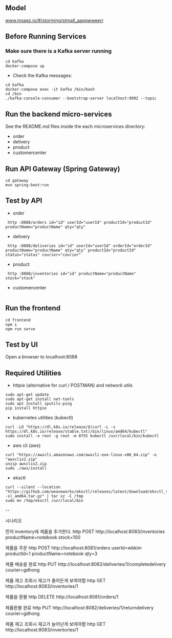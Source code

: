 # 

## Model
www.msaez.io/#/storming/stmall_aaqqwweerr

## Before Running Services
### Make sure there is a Kafka server running
```
cd kafka
docker-compose up
```
- Check the Kafka messages:
```
cd kafka
docker-compose exec -it kafka /bin/bash
cd /bin
./kafka-console-consumer --bootstrap-server localhost:9092 --topic
```

## Run the backend micro-services
See the README.md files inside the each microservices directory:

- order
- delivery
- product
- customercenter


## Run API Gateway (Spring Gateway)
```
cd gateway
mvn spring-boot:run
```

## Test by API
- order
```
 http :8088/orders id="id" userId="userId" productId="productId" productName="productName" qty="qty" 
```
- delivery
```
 http :8088/deliveries id="id" userId="userId" orderId="orderId" productName="productName" qty="qty" productId="productId" status="status" courier="courier" 
```
- product
```
 http :8088/inventories id="id" productName="productName" stock="stock" 
```
- customercenter
```
```


## Run the frontend
```
cd frontend
npm i
npm run serve
```

## Test by UI
Open a browser to localhost:8088

## Required Utilities

- httpie (alternative for curl / POSTMAN) and network utils
```
sudo apt-get update
sudo apt-get install net-tools
sudo apt install iputils-ping
pip install httpie
```

- kubernetes utilities (kubectl)
```
curl -LO "https://dl.k8s.io/release/$(curl -L -s https://dl.k8s.io/release/stable.txt)/bin/linux/amd64/kubectl"
sudo install -o root -g root -m 0755 kubectl /usr/local/bin/kubectl
```

- aws cli (aws)
```
curl "https://awscli.amazonaws.com/awscli-exe-linux-x86_64.zip" -o "awscliv2.zip"
unzip awscliv2.zip
sudo ./aws/install
```

- eksctl 
```
curl --silent --location "https://github.com/weaveworks/eksctl/releases/latest/download/eksctl_$(uname -s)_amd64.tar.gz" | tar xz -C /tmp
sudo mv /tmp/eksctl /usr/local/bin
```




--

시나리오

먼저 inventory에 제품을 추가한다.
http POST http://localhost:8083/inventories productName=notebook stock=100

제품을 주문
http POST http://localhost:8081/orders userId=wbkim productId=1 productName=notebook qty=3

제품 배송을 완료
http PUT http://localhost:8082/deliveries/1/completedelivery courier=gdhong

제품 재고 조회시 재고가 줄어든게 보여야함
http GET http://localhost:8083/inventories/1

제품을 환불
http DELETE http://localhost:8081/orders/1

제품환불 완료
http PUT http://localhost:8082/deliveries/1/returndelivery courier=gdhong

제품 재고 조회시 재고가 늘어난게 보여야함
http GET http://localhost:8083/inventories/1
